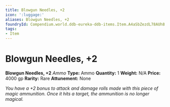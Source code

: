 ```yaml
---
title: Blowgun Needles, +2
icon: ':luggage:'
aliases: Blowgun Needles, +2
foundryId: Compendium.world.ddb-eureka-ddb-items.Item.A4aSbZezdL78AUh8
tags:
- Item
---
```


# Blowgun Needles, +2

**Blowgun Needles, +2**
_Ammo_
**Type:** Ammo
**Quantity:** 1
**Weight:** N/A
**Price:** 4000 gp
**Rarity:** Rare
**Attunement:** None

*You have a +2 bonus to attack and damage rolls made with this piece of magic ammunition. Once it hits a target, the ammunition is no longer magical.*